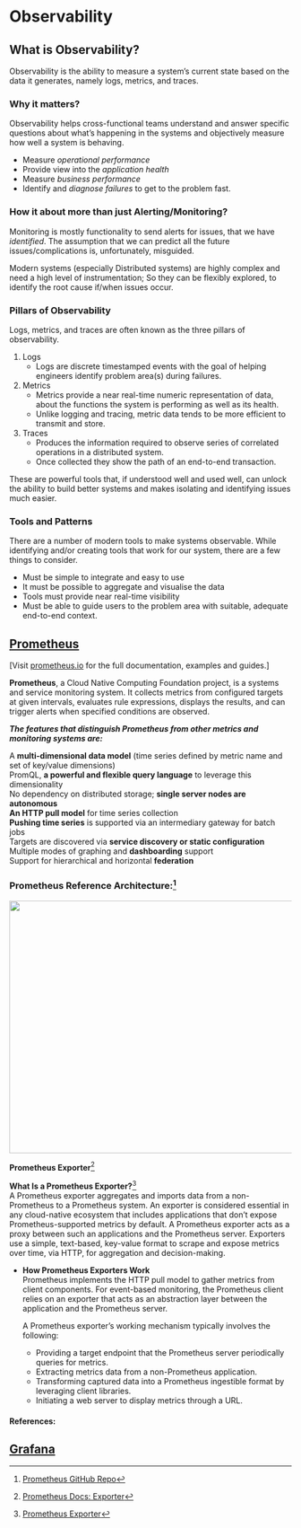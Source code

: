 # Observability
## What is Observability?

Observability is the ability to measure a system’s current state based on the data it generates, namely logs, metrics, and traces.


###  Why it matters?

Observability helps cross-functional teams understand and answer specific questions about what’s happening in the systems and objectively measure how well a system is behaving. 

-   Measure  *operational performance*
-   Provide view into the *application health*
-   Measure *business performance*
-   Identify and *diagnose failures* to get to the problem fast.

### How it about more than just Alerting/Monitoring?

Monitoring is mostly functionality to send alerts for issues, that we have *identified*. The assumption that we can predict all the future issues/complications is, unfortunately, misguided.

Modern systems (especially Distributed systems) are highly complex and need a high level of instrumentation; So they can be flexibly explored, to identify the root cause if/when issues occur.

### Pillars of Observability

Logs, metrics, and traces are often known as the three pillars of observability. 

1. Logs
	- Logs are discrete timestamped events with the goal of helping engineers identify problem area(s) during failures.
2. Metrics
	- Metrics provide a near real-time numeric representation of data, about the functions the system is performing as well as its health. 
	- Unlike logging and tracing, metric data tends to be more efficient to transmit and store.
3. Traces
	- Produces the information required to observe series of correlated operations in a distributed system. 
	- Once collected they show the path of an end-to-end transaction.

These are powerful tools that, if understood well and used well, can unlock the ability to build better systems and makes isolating and identifying issues much easier.

### Tools and Patterns

There are a number of modern tools to make systems observable. While identifying and/or creating tools that work for our system, there are a few things to consider.

-   Must be simple to integrate and easy to use
-   It must be possible to aggregate and visualise the data
-   Tools must provide near real-time visibility
-   Must be able to guide users to the problem area with suitable, adequate end-to-end context.

## [Prometheus](prometheus/README.md)  
[Visit [prometheus.io](https://prometheus.io/) for the full documentation, examples and guides.]

**Prometheus**, a Cloud Native Computing Foundation project, is a systems and service monitoring system. It collects metrics from configured targets at given intervals, evaluates rule expressions, displays the results, and can trigger alerts when specified conditions are observed.

***The features that distinguish Prometheus from other metrics and monitoring systems are:***

A **multi-dimensional data model** (time series defined by metric name and set of key/value dimensions)  
PromQL, **a powerful and flexible query language** to leverage this dimensionality  
No dependency on distributed storage; **single server nodes are autonomous**  
**An HTTP pull model** for time series collection  
**Pushing time series** is supported via an intermediary gateway for batch jobs  
Targets are discovered via **service discovery or static configuration**  
Multiple modes of graphing and **dashboarding** support  
Support for hierarchical and horizontal **federation**  

### Prometheus Reference Architecture:[^3] 
<img src="https://user-images.githubusercontent.com/92606493/178771795-264ccfcc-904b-44c2-90b8-f7d2d7c8d4c3.png" Width="750" Height="450">

**Prometheus Exporter**[^1]

****What Is a Prometheus Exporter?****[^2]  
A Prometheus exporter aggregates and imports data from a non-Prometheus to a Prometheus system. An exporter is considered essential in any cloud-native ecosystem that includes applications that don’t expose Prometheus-supported metrics by default. A Prometheus exporter acts as a proxy between such an applications and the Prometheus server. Exporters use a simple, text-based, key-value format to scrape and expose metrics over time, via HTTP, for aggregation and decision-making.

- ****How Prometheus Exporters Work****  
  Prometheus implements the HTTP pull model to gather metrics from client components. For event-based monitoring, the Prometheus client relies on an exporter that acts as an abstraction layer between the application and the Prometheus server.

  A Prometheus exporter’s working mechanism typically involves the following:
  - Providing a target endpoint that the Prometheus server periodically queries for metrics.
  - Extracting metrics data from a non-Prometheus application.
  - Transforming captured data into a Prometheus ingestible format by leveraging client libraries.
  - Initiating a web server to display metrics through a URL.

#### References:
[^1]:[Prometheus Docs: Exporter](https://prometheus.io/docs/instrumenting/exporters/)  
[^2]:[Prometheus Exporter](https://www.containiq.com/post/prometheus-exporters)
[^3]:[Prometheus GitHub Repo](https://github.com/prometheus) 

## [Grafana](grafana/README.md)
